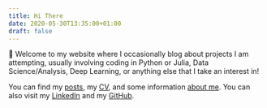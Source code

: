 ```yaml
---
title: Hi There 
date: 2020-05-30T13:35:00+01:00
draft: false
---
```

:wave: Welcome to my website where I occasionally blog about projects I am attempting, usually involving coding in Python or Julia, Data Science/Analysis, Deep Learning, or anything else that I take an interest in!

You can find my [posts](/posts/), my [CV](/cv/cv.pdf), and some information [about me](/about/). You can also visit my [LinkedIn](https://www.linkedin.com/in/nickcalvert/) and my [GitHub](https://github.com/ncalvertuk).
